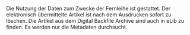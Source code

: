 Die Nutzung der Daten zum Zwecke der Fernleihe ist gestattet. Der elektronisch übermittelte Artikel ist nach dem Ausdrucken sofort zu löschen.
Die Artikel aus dem Digital Backfile Archive sind auch in eLib zu finden. Es werden nur die Metadaten durchsucht.
